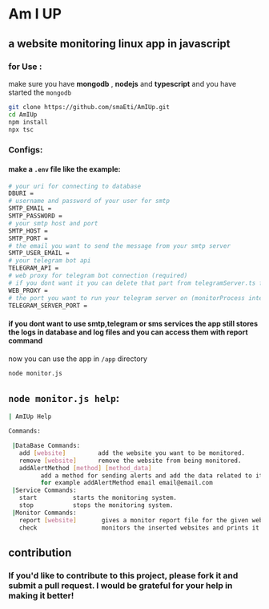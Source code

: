 # Am I UP

## a website monitoring linux app in javascript

### for Use :

make sure you have __mongodb__ , __nodejs__ and __typescript__
and you have started the `mongodb`

```sh
git clone https://github.com/smaEti/AmIUp.git
cd AmIUp
npm install
npx tsc
```

### Configs:

#### make a `.env` file like the example:

```sh
# your uri for connecting to database
DBURI =
# username and password of your user for smtp
SMTP_EMAIL =
SMTP_PASSWORD =
# your smtp host and port
SMTP_HOST =
SMTP_PORT =
# the email you want to send the message from your smtp server
SMTP_USER_EMAIL =
# your telegram bot api
TELEGRAM_API =
# web proxy for telegram bot connection (required)
# if you dont want it you can delete that part from telegramServer.ts file
WEB_PROXY =
# the port you want to run your telegram server on (monitorProcess interacts with)
TELEGRAM_SERVER_PORT =
```

#### if you dont want to use smtp,telegram or sms services the app still stores the logs in database and log files and you can access them with report command

now you can use the app in `/app` directory

```sh
node monitor.js
```

## `node monitor.js help`:

```sh
| AmIUp Help

Commands:

 |DataBase Commands:
   add [website]         add the website you want to be monitored.
   remove [website]      remove the website from being monitored.
   addAlertMethod [method] [method_data]
         add a method for sending alerts and add the data related to it.
         for example addAlertMethod email email@email.com
 |Service Commands:
   start          starts the monitoring system.
   stop           stops the monitoring system.
 |Monitor Commands:
   report [website]       gives a monitor report file for the given website.
   check                  monitors the inserted websites and prints it to terminal.
```

## contribution

### If you'd like to contribute to this project, please fork it and submit a pull request. I would be grateful for your help in making it better!